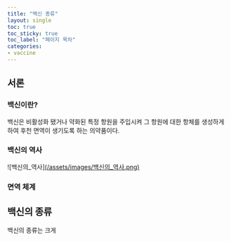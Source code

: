 ```yaml
---
title: "백신 종류"
layout: single
toc: true
toc_sticky: true
toc_label: "페이지 목차"
categories:
- vaccine
---
```

## 서론
### 백신이란?

백신은 비활성화 됐거나 약화된 특정 항원을 주입시켜 그 항원에 대한 항체를 생성하게 하여 후천 면역이 생기도록 하는 의약품이다.

### 백신의 역사

![백신의_역사][(/assets/images/백신의_역사.png)](https://www.endpolio.org/ko/baegsinyi-yeogsa)

### 면역 체계

## 백신의 종류

백신의 종류는 크게 
